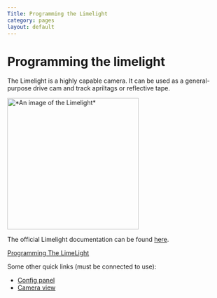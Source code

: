 ```yaml
---
Title: Programming the Limelight
category: pages
layout: default
---
```

# Programming the limelight
The Limelight is a highly capable camera. It can be used as a general-purpose drive cam and track apriltags or reflective tape.

<img alt="*An image of the Limelight*" src="https://cdn.andymark.com/product_images/limelight-3/63ceb4499a4720101863db46/zoom.jpg?c=1674490953" width=300px>

The official Limelight documentation can be found [here](http://docs.limelightvision.io/en/latest/networktables_api.html).

[Programming The LimeLight](https://docs.limelightvision.io/en/latest/networktables_api.html)

Some other quick links (must be connected to use):

- [Config panel](http://limelight.local:5801/)
- [Camera view](http://limelight.local:5802/)